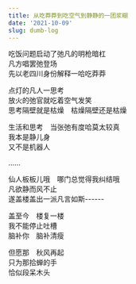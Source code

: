 ```yaml
---
title: 从吃莽莽到吃空气到静静的一团浆糊
date: '2021-10-09'
slug: dumb-log
---
```


吃饭问题启动了弛凡的明枪暗杠<!--# 吃莽莽是脏话吗？https://yuanfan.vercel.app/posts/live-in-my-village/ 另外，吃饭与弛凡谐音。 -->  
凡方唱罢弛登场  
先以老四川身份解释一哈吃莽莽

点灯的凡人一思考  
放火的弛官就吃着空气发笑 <!--# 人类一思考，上帝就发笑；州官放火，百姓点灯 -->  
思考隔壁就是枯燥　枯燥隔壁还是枯燥

生活和思考　当张弛有度哈莫太较真<!--# 张弛从列弛的名字来 -->  
我本是静儿身  
又不是机器人<!--# 套用《霸王别姬》中一句“我本是男儿身，又不是女娇娥” -->

......

仙人板板儿哦　哪门总觉得我纠结哦  
凡欲静而风不止  
遂盖楼盖出一派凡言如斯------

盖至今　楼复一楼  
我不能停止吐槽  
脑补你　脑补清瘦

但愿那　秋风再起  
只为那拾蝉的手<!--# https://www.liechi.org/cn/2021/10/%E7%A7%8B%E5%A4%A9/ -->  
恰似段呆木头<!--# 鲁迅的小说《出关》里重复了好几遍“呆木头”，读来很搞笑，不知凡方是否受此影响 -->

<!--# 看弛凡两位神仙例行打架，看到蹦出一句“恰似一段呆木头”，瞬间联想到蔡琴《恰似你的温柔》歌词，于是模仿了一段。最后好像也是例行没有打出个所以然，各自认为自己是静静的，所以我暂且将这个结果归结为“静静的一团浆糊”，哈哈。 -->

